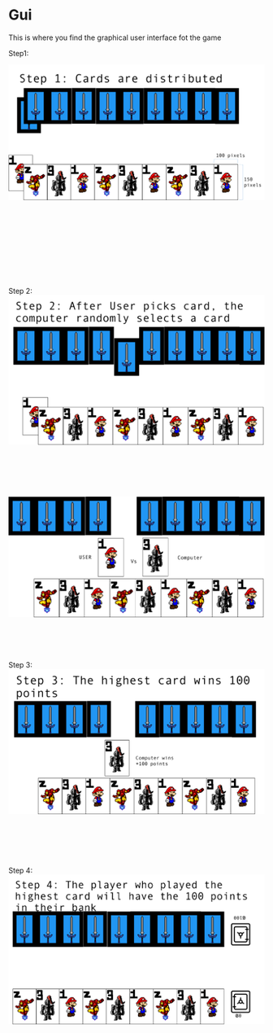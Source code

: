 # Gui
This is where you find the graphical user interface fot the game
<br />

Step1:
<br />

![Grilik](https://github.com/NarenAnandh/Grilik/blob/master/Gui/Picture1.png)
<br />
<br />
<br />
<br />
<br />
<br />
<br />
<br />
<br />
<br />

Step 2:
![Grilik](https://github.com/NarenAnandh/Grilik/blob/master/Gui/m.png)
<br />
<br />
<br />
<br />
<br />
<br />

![Grilik](https://github.com/NarenAnandh/Grilik/blob/master/Gui/n.png)
<br />
<br />
<br />
<br />
<br />

Step 3:
![Grilik](https://github.com/NarenAnandh/Grilik/blob/master/Gui/b.png)
<br />
<br />
<br />
<br />
<br />
<br />

Step 4:
![Grilik](https://github.com/NarenAnandh/Grilik/blob/master/Gui/v.png)
<br />
<br />
<br />
<br />
<br />
